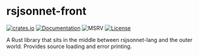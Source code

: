 # rsjsonnet-front

[![crates.io](https://img.shields.io/crates/v/rsjsonnet-front.svg)](https://crates.io/crates/rsjsonnet-front)
[![Documentation](https://docs.rs/rsjsonnet-front/badge.svg)](https://docs.rs/rsjsonnet-front)
![MSRV](https://img.shields.io/badge/rustc-1.75+-lightgray.svg)
[![License](https://img.shields.io/crates/l/rsjsonnet-front.svg)](https://github.com/eduardosm/rsjsonnet#license)

A Rust library that sits in the middle between rsjsonnet-lang and
the outer world. Provides source loading and error printing.
